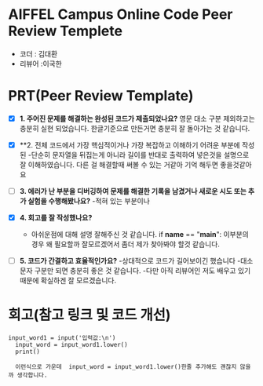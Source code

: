 # AIFFEL Campus Online Code Peer Review Templete
- 코더 :  김대환
- 리뷰어 :이국한


# PRT(Peer Review Template)
- [x]  **1. 주어진 문제를 해결하는 완성된 코드가 제출되었나요?**
    영문 대소 구분 제외하고는 충분히 실현 되었습니다.
    한글기준으로 만든거면 충분히 잘 돌아가는 것 같습니다.
    
- [x]  **2. 전체 코드에서 가장 핵심적이거나 가장 복잡하고 이해하기 어려운 부분에 작성된 
    -단순히 문자열을 뒤집는게 아니라 길이를 반대로 출력하여
    넣은것을 설명으로 잘 이해하였습니다.
    다른 걸 해결할때 써볼 수 있는 거같아 기억 해두면 좋을것같아요
        
- [ ]  **3. 에러가 난 부분을 디버깅하여 문제를 해결한 기록을 남겼거나
새로운 시도 또는 추가 실험을 수행해봤나요?**
    -적혀 있는 부분이나
        
- [x]  **4. 회고를 잘 작성했나요?**
    - 아쉬운점에 대해 설명 잘해주신 것 같습니다.
    if __name__ == "__main__": 이부분의 경우 왜 필요할까
    잘모르겠어서 좀더 제가 찾아봐야 할것 같습니다.  
        
- [ ]  **5. 코드가 간결하고 효율적인가요?**
    -상대적으로 코드가 길어보이긴 했습니다
    -대소문자 구분만 되면 충분히 좋은 것 같습니다.
    -다만 아직 리뷰어인 저도 배우고 있기 때문에 확실하겐 잘 모르겠습니다.


# 회고(참고 링크 및 코드 개선)
```
input_word1 = input('입력값:\n')
  input_word = input_word1.lower()
  print()

  이런식으로 가운데  input_word = input_word1.lower()한줄 추가해도 괜찮지 않을까 생각합니다.
```

